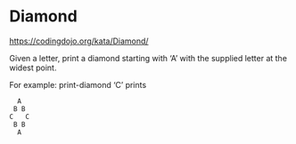 # Diamond

<https://codingdojo.org/kata/Diamond/>

Given a letter, print a diamond starting with ‘A’ with
the supplied letter at the widest point.

For example: print-diamond ‘C’ prints

```text
  A
 B B
C   C
 B B
  A
```
